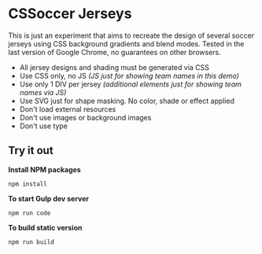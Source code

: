 # CSSoccer Jerseys  
This is just an experiment that aims to recreate the design of several soccer jerseys using CSS background gradients and blend modes.  Tested in the last version of Google Chrome, no guarantees on other browsers.  
  
- All jersey designs and shading must be generated via CSS
- Use CSS only, no JS *(JS just for showing team names in this demo)*
- Use only 1 DIV per jersey *(additional elements just for showing team names via JS)*
- Use SVG just for shape masking. No color, shade or effect applied
- Don't load external resources
- Don't use images or background images
- Don't use type


## Try it out
**Install NPM packages**
```
npm install
```
  
**To start Gulp dev server**
```
npm run code
```
  
**To build static version**
```
npm run build
```